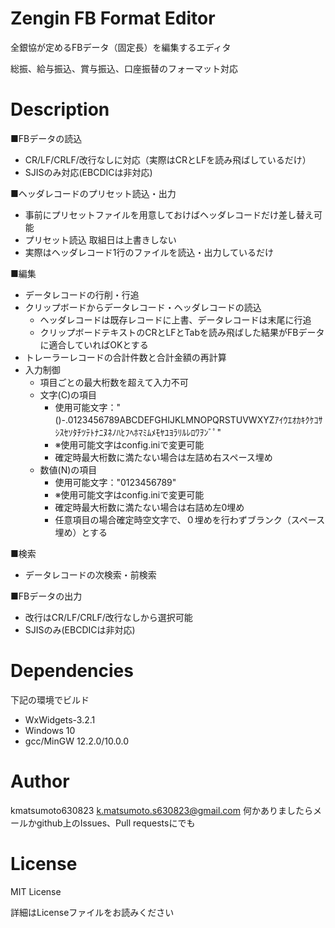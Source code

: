 # Zengin FB Format Editor
全銀協が定めるFBデータ（固定長）を編集するエディタ

総振、給与振込、賞与振込、口座振替のフォーマット対応

# Description

■FBデータの読込
- CR/LF/CRLF/改行なしに対応（実際はCRとLFを読み飛ばしているだけ）
- SJISのみ対応(EBCDICは非対応)

■ヘッダレコードのプリセット読込・出力
- 事前にプリセットファイルを用意しておけばヘッダレコードだけ差し替え可能
- プリセット読込 取組日は上書きしない
- 実際はヘッダレコード1行のファイルを読込・出力しているだけ

■編集
- データレコードの行削・行追
- クリップボードからデータレコード・ヘッダレコードの読込
  - ヘッダレコードは既存レコードに上書、データレコードは末尾に行追
  - クリップボードテキストのCRとLFとTabを読み飛ばした結果がFBデータに適合していればOKとする
- トレーラーレコードの合計件数と合計金額の再計算
- 入力制御
  - 項目ごとの最大桁数を超えて入力不可
  - 文字(C)の項目
    - 使用可能文字：" ()-.0123456789ABCDEFGHIJKLMNOPQRSTUVWXYZｱｲｳｴｵｶｷｸｹｺｻｼｽｾｿﾀﾁﾂﾃﾄﾅﾆﾇﾈﾉﾊﾋﾌﾍﾎﾏﾐﾑﾒﾓﾔﾕﾖﾗﾘﾙﾚﾛﾜｦﾝﾞﾟ"
    - ※使用可能文字はconfig.iniで変更可能
    - 確定時最大桁数に満たない場合は左詰め右スペース埋め
  - 数値(N)の項目
    - 使用可能文字："0123456789"
    - ※使用可能文字はconfig.iniで変更可能
    - 確定時最大桁数に満たない場合は右詰め左0埋め
    - 任意項目の場合確定時空文字で、０埋めを行わずブランク（スペース埋め）とする
 
■検索
- データレコードの次検索・前検索

■FBデータの出力
- 改行はCR/LF/CRLF/改行なしから選択可能
- SJISのみ(EBCDICは非対応)

# Dependencies
下記の環境でビルド
- WxWidgets-3.2.1
- Windows 10
- gcc/MinGW 12.2.0/10.0.0

# Author
kmatsumoto630823
k.matsumoto.s630823@gmail.com
何かありましたらメールかgithub上のIssues、Pull requestsにでも

# License
MIT License

詳細はLicenseファイルをお読みください
